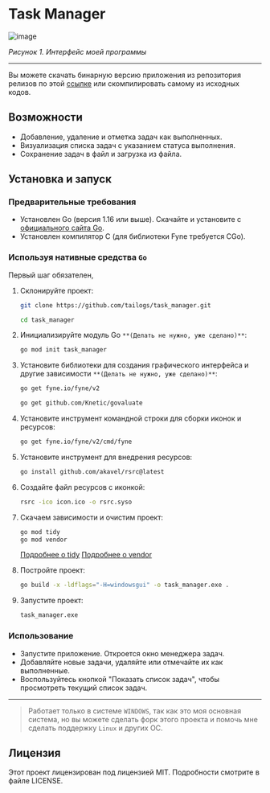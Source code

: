 # Task Manager

![image](https://github.com/user-attachments/assets/dcdfcf1f-2c38-4966-9615-6711213c53a3)

*Рисунок 1. Интерфейс моей программы*

---

Вы можете скачать бинарную версию приложения из репозитория релизов по этой [ссылке](https://github.com/tailogs/TaskManager/releases) или скомпилировать самому из исходных кодов.

## Возможности

- Добавление, удаление и отметка задач как выполненных.
- Визуализация списка задач с указанием статуса выполнения.
- Сохранение задач в файл и загрузка из файла.

## Установка и запуск

### Предварительные требования

- Установлен Go (версия 1.16 или выше). Скачайте и установите с [официального сайта Go](https://golang.org/dl/).
- Установлен компилятор C (для библиотеки Fyne требуется CGo).

### Используя нативные средства `Go`

Первый шаг обязателен, 

1. Склонируйте проект:

    ```sh
    git clone https://github.com/tailogs/task_manager.git
    ```

    ```sh
    cd task_manager
    ```

2. Инициализируйте модуль Go `**(Делать не нужно, уже сделано)**`:

    ```sh
    go mod init task_manager
    ```

3. Установите библиотеки для создания графического интерфейса и другие зависимости `**(Делать не нужно, уже сделано)**`:

    ```sh
    go get fyne.io/fyne/v2
    ```
    
    ```sh
    go get github.com/Knetic/govaluate

4. Установите инструмент командной строки для сборки иконок и ресурсов:

    ```sh
    go get fyne.io/fyne/v2/cmd/fyne
    ```

5. Установите инструмент для внедрения ресурсов:

    ```sh
    go install github.com/akavel/rsrc@latest
    ```

6. Создайте файл ресурсов с иконкой:

    ```sh
    rsrc -ico icon.ico -o rsrc.syso
    ```

7. Скачаем зависимости и очистим проект:

    ```sh
    go mod tidy
    go mod vendor
    ```

    [Подробнее о tidy](https://golang-blog.blogspot.com/2019/06/go-commands-go-mod-tidy.html)
    [Подробнее о vendor](https://golang-blog.blogspot.com/2021/02/module-aware-commands-go-mod-vendor.htmlml)

8. Постройте проект:

    ```sh
    go build -x -ldflags="-H=windowsgui" -o task_manager.exe .
    ```

9. Запустите проект:

    ```sh
    task_manager.exe
    ```

### Использование

- Запустите приложение. Откроется окно менеджера задач.
- Добавляйте новые задачи, удаляйте или отмечайте их как выполненные.
- Воспользуйтесь кнопкой "Показать список задач", чтобы просмотреть текущий список задач.

---

> Работает только в системе `WINDOWS`, так как это моя основная система, но вы можете сделать форк этого проекта и помочь мне сделать поддержку `Linux` и других ОС.

## Лицензия

Этот проект лицензирован под лицензией MIT. Подробности смотрите в файле LICENSE.